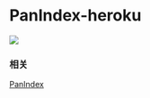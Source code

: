 # PanIndex-heroku
[![](https://www.herokucdn.com/deploy/button.png)](https://heroku.com/deploy?template=https://github.com/libsgh/PanIndex-heroku.git)

### 相关
[PanIndex](https://github.com/libsgh/PanIndex)